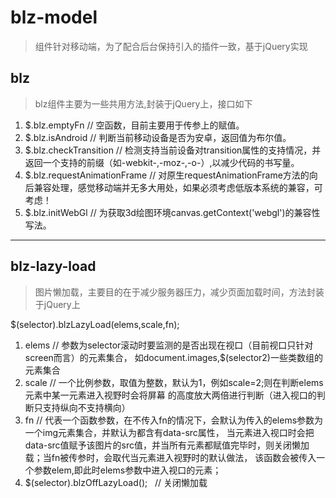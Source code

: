 # blz-model
> 组件针对移动端，为了配合后台保持引入的插件一致，基于jQuery实现

## blz
> blz组件主要为一些共用方法,封装于jQuery上，接口如下

1. $.blz.emptyFn   // 空函数，目前主要用于传参上的赋值。
2. $.blz.isAndroid   // 判断当前移动设备是否为安卓，返回值为布尔值。
3. $.blz.checkTransition   // 检测支持当前设备对transition属性的支持情况，并返回一个支持的前缀（如-webkit-,-moz-,-o-）,以减少代码的书写量。
4. $.blz.requestAnimationFrame   // 对原生requestAnimationFrame方法的向后兼容处理，感觉移动端并无多大用处，如果必须考虑低版本系统的兼容，可考虑！
5. $.blz.initWebGl   // 为获取3d绘图环境canvas.getContext('webgl')的兼容性写法。

***

## blz-lazy-load
> 图片懒加载，主要目的在于减少服务器压力，减少页面加载时间，方法封装于jQuery上

$(selector).blzLazyLoad(elems,scale,fn);

1. elems   // 参数为selector滚动时要监测的是否出现在视口（目前视口只针对screen而言）的元素集合，
如document.images,$(selector2)一些类数组的元素集合
2. scale   // 一个比例参数，取值为整数，默认为1，例如scale=2;则在判断elems元素中某一元素进入视野时会将屏幕
的高度放大两倍进行判断（进入视口的判断只支持纵向不支持横向）
3. fn   // 代表一个函数参数，在不传入fn的情况下，会默认为传入的elems参数为一个img元素集合，并默认为都含有data-src属性，
当元素进入视口时会把data-src值赋予该图片的src值，并当所有元素都赋值完毕时，则关闭懒加载；当fn被传参时，会取代当元素进入视野时的默认做法，
该函数会被传入一个参数elem,即此时elems参数中进入视口的元素；
4. $(selector).blzOffLazyLoad();   // 关闭懒加载
